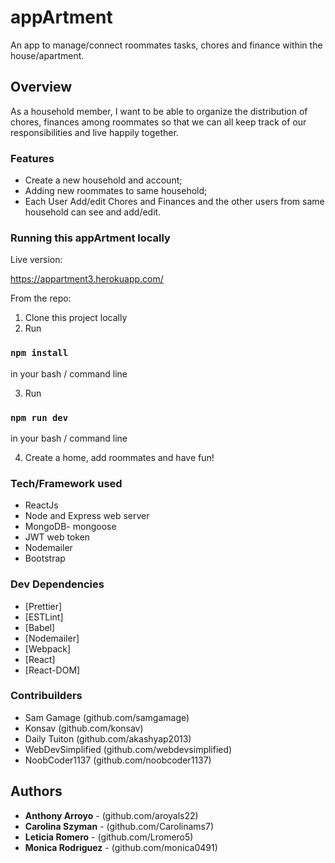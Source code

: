 # appArtment

An app to manage/connect roommates tasks, chores and finance within the house/apartment.

## Overview

As a household member, I want to be able to organize the distribution of chores, finances among roommates so that we can all keep track of our responsibilities and live happily together.

### Features

- Create a new household and account;
- Adding new roommates to same household;
- Each User Add/edit Chores and Finances and the other users from same household can see and add/edit.

### Running this appArtment locally

Live version:

https://appartment3.herokuapp.com/

From the repo:

1. Clone this project locally
2. Run

### `npm install`

in your bash / command line

3. Run

### `npm run dev`

in your bash / command line

4. Create a home, add roommates and have fun!

### Tech/Framework used

- ReactJs
- Node and Express web server
- MongoDB- mongoose
- JWT web token
- Nodemailer
- Bootstrap

### Dev Dependencies

- [Prettier]
- [ESTLint]
- [Babel]
- [Nodemailer]
- [Webpack]
- [React]
- [React-DOM]

### Contribuilders

- Sam Gamage (github.com/samgamage)
- Konsav (github.com/konsav)
- Daily Tuiton (github.com/akashyap2013)
- WebDevSimplified (github.com/webdevsimplified)
- NoobCoder1137 (github.com/noobcoder1137)

## Authors

- **Anthony Arroyo** - (github.com/aroyals22)
- **Carolina Szyman** - (github.com/Carolinams7)
- **Leticia Romero** - (github.com/Lromero5)
- **Monica Rodriguez** - (github.com/monica0491)
